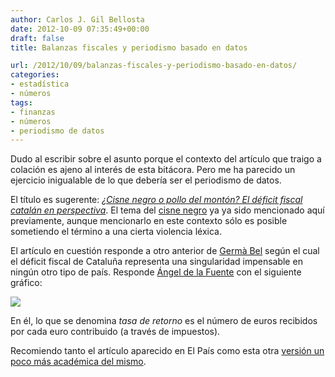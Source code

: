 ```yaml
---
author: Carlos J. Gil Bellosta
date: 2012-10-09 07:35:49+00:00
draft: false
title: Balanzas fiscales y periodismo basado en datos

url: /2012/10/09/balanzas-fiscales-y-periodismo-basado-en-datos/
categories:
- estadística
- números
tags:
- finanzas
- números
- periodismo de datos
---
```


Dudo al escribir sobre el asunto porque el contexto del artículo que traigo a colación es ajeno al interés de esta bitácora. Pero me ha parecido un ejercicio inigualable de lo que debería ser el periodismo de datos.

El título es sugerente: _[¿Cisne negro o pollo del montón? El déficit fiscal catalán en perspectiva](http://economia.elpais.com/economia/2012/10/05/actualidad/1349467455_178571.html)_. El tema del [cisne negro](http://www.datanalytics.com/2011/07/15/nassim-taleb-y-el-problema-de-la-inferencia/) ya ya sido mencionado aquí previamente, aunque mencionarlo en este contexto sólo es posible sometiendo el término a una cierta violencia léxica.

El artículo en cuestión responde a otro anterior de [Germà Bel](http://www.datanalytics.com/2012/03/28/contrafactualidad-radial/) según el cual el déficit fiscal de Cataluña representa una singularidad impensable en ningún otro tipo de país. Responde [Ángel de la Fuente](http://www.iae.csic.es/investigadorPersonalAbout.php?idinvestigador=14&lang=ing) con el siguiente gráfico:

![](/wp-uploads/2012/10/balanza_fiscal_cataluna_eeuu.png#center)

En él, lo que se denomina _tasa de retorno_ es el número de euros recibidos por cada euro contribuido (a través de impuestos).

Recomiendo tanto el artículo aparecido en El País como esta otra [versión un poco más académica del mismo](http://ideas.repec.org/p/aub/autbar/914.12.html).
